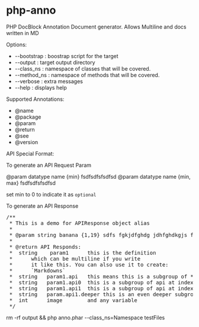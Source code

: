php-anno
========

PHP DocBlock Annotation Document generator. Allows Multiline and docs written in MD

Options:

* --bootstrap : boostrap script for the target
* --output : target output directory
* --class_ns : namespace of classes that will be covered.
* --method_ns : namespace of methods that will be covered.
* --verbose : extra messages
* --help : displays help

Supported Annotations:

* @name
* @package
* @param
* @return
* @see
* @version

API Special Format:

To generate an API Request Param

@param   datatype      name       {min}      fsdfsdfsfsdfsd
@param   datatype      name       {min, max} fsdfsdfsfsdfsd

set min to 0 to indicate it as `optional`

To generate an API Response
<pre>
/**
 * This is a demo for APIResponse object alias
 *
 * @param string banana {1,19} sdfs fgkjdfghdg jdhfghdkgjs fgdjfhgkdgh
 *
 * @return API Responds:
 *  string    param1      this is the definition
 *      which can be multiline if you write
 *      it like this. You can also use it to create:
 *      `Markdowns`
 *  string   param1.api   this means this is a subgroup of *param1*
 *  string   param1.api0  this is a subgroup of api at index 0
 *  string   param1.api1  this is a subgroup of api at index 1
 *  string   param.api1.deeper this is an even deeper subgroup
 *  int      image        and any variable
 */
</pre>

rm -rf output && php anno.phar --class_ns=Namespace testFiles
